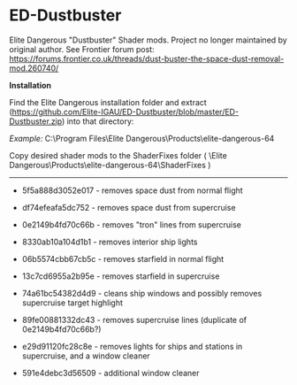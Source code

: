 # ED-Dustbuster
Elite Dangerous "Dustbuster" Shader mods. Project no longer maintained by original author.
See Frontier forum post: https://forums.frontier.co.uk/threads/dust-buster-the-space-dust-removal-mod.260740/


**Installation**

Find the Elite Dangerous installation folder and extract 
(https://github.com/Elite-IGAU/ED-Dustbuster/blob/master/ED-Dustbuster.zip) into that directory:

*Example:* C:\Program Files\Elite Dangerous\Products\elite-dangerous-64

Copy desired shader mods to the ShaderFixes folder ( \Elite Dangerous\Products\elite-dangerous-64\ShaderFixes )

-----------------------------------------------------------------------

- 5f5a888d3052e017 - removes space dust from normal flight

- df74efeafa5dc752 - removes space dust from supercruise

- 0e2149b4fd70c66b - removes "tron" lines from supercruise

- 8330ab10a104d1b1 - removes interior ship lights

- 06b5574cbb67cb5c - removes starfield in normal flight

- 13c7cd6955a2b95e - removes starfield in supercruise

- 74a61bc54382d4d9 - cleans ship windows and possibly removes supercruise target highlight

- 89fe00881332dc43 - removes supercruise lines (duplicate of 0e2149b4fd70c66b?)

- e29d91120fc28c8e - removes lights for ships and stations in supercruise, and a window cleaner

- 591e4debc3d56509 - additional window cleaner

